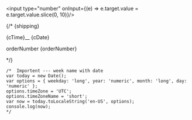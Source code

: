 <!-- input field number type length validation in React js -->
<input type="number" onInput={(e) => e.target.value = e.target.value.slice(0, 10)}/>


 {/*   {shipping} <p>{cTime}__ {cDate}</p> <p>orderNumber {orderNumber}</p> */}

    /*  Importent --- week name with date
    var today = new Date();
    var options = { weekday: 'long', year: 'numeric', month: 'long', day: 'numeric' };
    options.timeZone = 'UTC';
    options.timeZoneName = 'short';
    var now = today.toLocaleString('en-US', options);
    console.log(now);
    */
